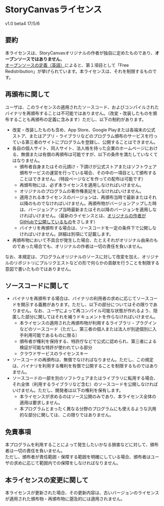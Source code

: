 # StoryCanvasライセンス

v1.0 beta4 17/5/6

## 要約

本ライセンスは、StoryCanvasオリジナルの作者が独自に定めたものであり、**オープンソースではありません**。<br>
[オープンソースの定義（英語）](https://opensource.org/docs/osd)によると、第１項目として「Free Redistribution」が挙げられています。本ライセンスは、それを制限するものです。

## 再頒布に関して

ユーザは、このライセンスの適用されたソースコード、およびコンパイルされたバイナリを再頒布することは不可能ではありません。（改変・改装したものを頒布することも再頒布の定義に含みます）ただし、以下の制約があります。

- 改変・改装したものも含め、App Store、Google Playまたは各端末の公式ストア、またはアプリ・ライブラリなどのプログラム頒布のサービスを行っている第三者のサイトにプログラムを登録し、公開することはできません。
- 各自の個人サイト、同人サイト、法人格を持った企業のホームページにおける、無償または有償の再頒布は可能ですが、以下の条件を満たしていなくてはなりません。
  - 頒布者自身またはその元請け・下請けが公式ストアまたはソフトウェア頒布サービスの運営を行っている場合、その中の一項目として頒布することはできません。（特設ページなどを作っての配布は可能です）
  - 再頒布物には、必ず本ライセンスを適用しなければいけません。
  - オリジナルのプログラムの著作権表記をしなければいけません。
  - 適用される本ライセンスのバージョンは、再頒布当時で最新またはそれ以降のものでなければいけません。再頒布物がバージョンアップした時は、バージョンアップ当時最新またはそれ以降のバージョンを適用しなければいけません。（最新のライセンスとは、[オリジナルの作者がGitHubで公開しているもの](https://github.com/kmycode/storycanvas-csharp/blob/master/LICENSE.md)をさします）
  - バイナリを再頒布する場合は、ソースコードを一定の条件下で公開しなければいけません。詳細は別項にて記載します。
- 再頒布物において不具合が発生した場合、たとえそれがオリジナル由来のものであった場合でも、オリジナルの作者は一切の責任を負いません。

なお、本規定は、プログラムオリジナルのソースに対して改変を加え、オリジナルのリポジトリにプルリクエストなどの形で何らかの貢献を行うことを制限する意図で書いたものではありません。

## ソースコードに関して

- バイナリを再頒布する場合は、バイナリの利用者の求めに応じてソースコードを開示する義務があります。ただし、以下の部分についてはその限りでありません。なお、ユーザによって再コンパイル可能な状態が作れるよう、隠匿した部分に関してはそれを補うドキュメントを作らなければいけません。
   - 本ライセンスの適用された再頒布物が利用するライブラリ・プラグインなどのソースコード（ただし、第三者の個人または法人が別途個別に入手利用可能であるものに限る）
   - 頒布者が権利を保持する、特許庁などで公式に認められ、第三者による検証が可能な特許が使われている部分
   - クラウドサービスのライセンスキー
- ソースコードの再頒布は、無償でなければなりません。ただし、この規定は、バイナリを利用する権利を有償で公開することを制限するものではありません。
- ソースコードの一部を別のソフトウェアまたはライブラリに転用する場合、それ全体（利用するライブラリなど含む）のソースコードを公開しなければいけません。ただし、開発者は以下の権利を保有します。
   - 本ライセンスが求めるのはソース公開のみであり、本ライセンス全体の適用は要求しません。
   - 本プログラムとまったく異なる分野のプログラムにも使えるような汎用的な部分に関しては、この限りではありません。

## 免責事項

本プログラムを利用することによって発生したいかなる損害などに対して、頒布者は一切の責任を負いません。<br>
ただし、頒布者が責任範囲・保障する範囲を明確にしている場合、頒布者はユーザの求めに応じて範囲内での保障をしなければなりません。

## 本ライセンスの変更に関して

本ライセンスが更新された場合、その更新内容は、古いバージョンのライセンスが適用された頒布物・再頒布物に遡及的には適用されません。
